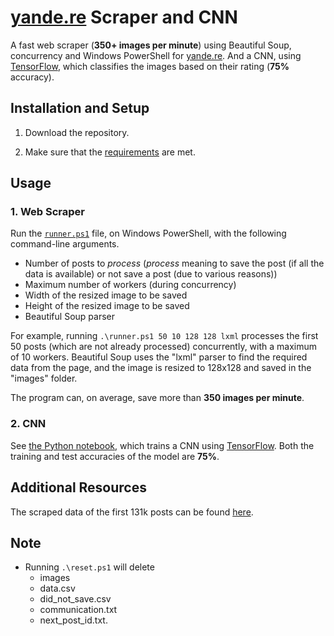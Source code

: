 # [yande.re](https://yande.re/post) Scraper and CNN
A fast web scraper (**350+ images per minute**) using Beautiful Soup, concurrency and Windows PowerShell for [yande.re](https://yande.re/post). And a CNN, using [TensorFlow](https://www.tensorflow.org/), which classifies the images based on their rating (**75%** accuracy).

## Installation and Setup
1. Download the repository.

2. Make sure that the [requirements](requirements.md) are met.

## Usage

### 1. Web Scraper
Run the [`runner.ps1`](runner.ps1) file, on Windows PowerShell, with the following command-line arguments.
- Number of posts to _process_ (_process_ meaning to save the post (if all the data is available) or not save a post (due to various reasons))
- Maximum number of workers (during concurrency)
- Width of the resized image to be saved
- Height of the resized image to be saved
- Beautiful Soup parser

For example, running `.\runner.ps1 50 10 128 128 lxml` processes the first 50 posts (which are not already processed) concurrently, with a maximum of 10 workers. Beautiful Soup uses the "lxml" parser to find the required data from the page, and the image is resized to 128x128 and saved in the "images" folder.

The program can, on average, save more than **350 images per minute**.

### 2. CNN
See [the Python notebook](cnn.ipynb), which trains a CNN using [TensorFlow](https://www.tensorflow.org/). Both the training and test accuracies of the model are **75%**.

## Additional Resources
The scraped data of the first 131k posts can be found [here](scraped%20data).

## Note
- Running `.\reset.ps1` will delete
	- images
	- data.csv
	- did_not_save.csv
	- communication.txt
	- next_post_id.txt.
